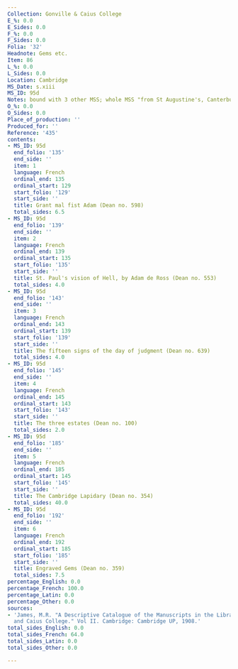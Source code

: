 ```yaml
---
Collection: Gonville & Caius College
E_%: 0.0
E_Sides: 0.0
F_%: 0.0
F_Sides: 0.0
Folia: '32'
Headnote: Gems etc.
Item: 86
L_%: 0.0
L_Sides: 0.0
Location: Cambridge
MS_Date: s.xiii
MS_ID: 95d
Notes: bound with 3 other MSS; whole MSS "from St Augustine's, Canterbury"
O_%: 0.0
O_Sides: 0.0
Place_of_production: ''
Produced_for: ''
Reference: '435'
contents:
- MS_ID: 95d
  end_folio: '135'
  end_side: ''
  item: 1
  language: French
  ordinal_end: 135
  ordinal_start: 129
  start_folio: '129'
  start_side: ''
  title: Grant mal fist Adam (Dean no. 598)
  total_sides: 6.5
- MS_ID: 95d
  end_folio: '139'
  end_side: ''
  item: 2
  language: French
  ordinal_end: 139
  ordinal_start: 135
  start_folio: '135'
  start_side: ''
  title: St. Paul's vision of Hell, by Adam de Ross (Dean no. 553)
  total_sides: 4.0
- MS_ID: 95d
  end_folio: '143'
  end_side: ''
  item: 3
  language: French
  ordinal_end: 143
  ordinal_start: 139
  start_folio: '139'
  start_side: ''
  title: The fifteen signs of the day of judgment (Dean no. 639)
  total_sides: 4.0
- MS_ID: 95d
  end_folio: '145'
  end_side: ''
  item: 4
  language: French
  ordinal_end: 145
  ordinal_start: 143
  start_folio: '143'
  start_side: ''
  title: The three estates (Dean no. 100)
  total_sides: 2.0
- MS_ID: 95d
  end_folio: '185'
  end_side: ''
  item: 5
  language: French
  ordinal_end: 185
  ordinal_start: 145
  start_folio: '145'
  start_side: ''
  title: The Cambridge Lapidary (Dean no. 354)
  total_sides: 40.0
- MS_ID: 95d
  end_folio: '192'
  end_side: ''
  item: 6
  language: French
  ordinal_end: 192
  ordinal_start: 185
  start_folio: '185'
  start_side: ''
  title: Engraved Gems (Dean no. 359)
  total_sides: 7.5
percentage_English: 0.0
percentage_French: 100.0
percentage_Latin: 0.0
percentage_Other: 0.0
sources:
- 'James, M.R. "A Descriptive Catalogue of the Manuscripts in the Library of Gonville
  and Caius College." Vol II. Cambridge: Cambridge UP, 1908.'
total_sides_English: 0.0
total_sides_French: 64.0
total_sides_Latin: 0.0
total_sides_Other: 0.0

---
```

